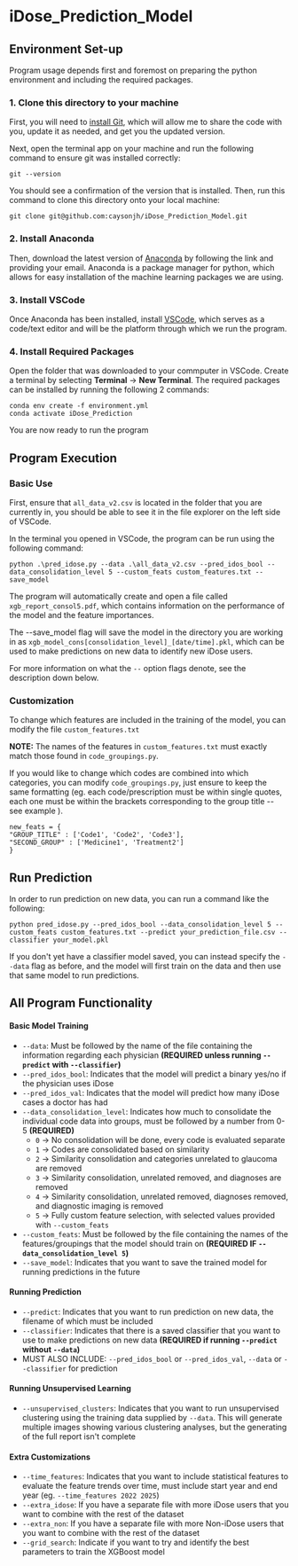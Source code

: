 # iDose_Prediction_Model

## Environment Set-up

Program usage depends first and foremost on preparing the python environment and including the required packages. 

### 1. Clone this directory to your machine

First, you will need to [install Git](https://git-scm.com/downloads/win), which will allow me to share the code with you, update it as needed, and get you the updated version.

Next, open the terminal app on your machine and run the following command to ensure git was installed correctly: 

```
git --version
```

You should see a confirmation of the version that is installed. Then, run this command to clone this directory onto your local machine: 

```
git clone git@github.com:caysonjh/iDose_Prediction_Model.git
```

### 2. Install Anaconda

Then, download the latest version of [Anaconda](https://www.anaconda.com/download) by following the link and providing your email. Anaconda is a package manager for python, which allows for easy installation of the machine learning packages we are using. 

### 3. Install VSCode

Once Anaconda has been installed, install [VSCode](https://code.visualstudio.com/download), which serves as a code/text editor and will be the platform through which we run the program. 

### 4. Install Required Packages

Open the folder that was downloaded to your commputer in VSCode. Create a terminal by selecting **Terminal** → **New Terminal**. The required packages can be installed by running the following 2 commands: 

```
conda env create -f environment.yml
conda activate iDose_Prediction
```

You are now ready to run the program

## Program Execution 

### Basic Use

First, ensure that `all_data_v2.csv` is located in the folder that you are currently in, you should be able to see it in the file explorer on the left side of VSCode. 

In the terminal you opened in VSCode, the program can be run using the following command: 

```
python .\pred_idose.py --data .\all_data_v2.csv --pred_idos_bool --data_consolidation_level 5 --custom_feats custom_features.txt --save_model
```

The program will automatically create and open a file called `xgb_report_consol5.pdf`, which contains information on the performance of the model and the feature importances. 

The --save_model flag will save the model in the directory you are working in as `xgb_model_cons[consolidation_level]_[date/time].pkl`, which can be used to make predictions on new data to identify new iDose users. 

For more information on what the `--` option flags denote, see the description down below. 

### Customization 

To change which features are included in the training of the model, you can modify the file `custom_features.txt`

**NOTE:** The names of the features in `custom_features.txt` must exactly match those found in `code_groupings.py`. 

If you would like to change which codes are combined into which categories, you can modify `code_groupings.py`, just ensure to keep the same formatting (eg. each code/prescription must be within single quotes, each one must be within the brackets corresponding to the group title -- see example ).
```
new_feats = {
"GROUP_TITLE" : ['Code1', 'Code2', 'Code3'],
"SECOND_GROUP" : ['Medicine1', 'Treatment2']
}
```

## Run Prediction

In order to run prediction on new data, you can run a command like the following: 

```
python pred_idose.py --pred_idos_bool --data_consolidation_level 5 --custom_feats custom_features.txt --predict your_prediction_file.csv --classifier your_model.pkl
```

If you don't yet have a classifier model saved, you can instead specify the `--data` flag as before, and the model will first train on the data and then use that same model to run predictions. 

## All Program Functionality 

#### Basic Model Training
- `--data`: Must be followed by the name of the file containing the information regarding each physician **(REQUIRED unless running `--predict` with `--classifier`)**
- `--pred_idos_bool`: Indicates that the model will predict a binary yes/no if the physician uses iDose
- `--pred_idos_val`: Indicates that the model will predict how many iDose cases a doctor has had
- `--data_consolidation_level`: Indicates how much to consolidate the individual code data into groups, must be followed by a number from 0-5 **(REQUIRED)**
    - `0` → No consolidation will be done, every code is evaluated separate
    - `1` → Codes are consolidated based on similarity 
    - `2` → Similarity consolidation and categories unrelated to glaucoma are removed
    - `3` → Similarity consolidation, unrelated removed, and diagnoses are removed 
    - `4` → Similarity consolidation, unrelated removed, diagnoses removed, and diagnostic imaging is removed
    - `5` → Fully custom feature selection, with selected values provided with `--custom_feats`
- `--custom_feats`: Must be followed by the file containing the names of the features/groupings that the model should train on **(REQUIRED IF `--data_consolidation_level 5`)**
- `--save_model`: Indicates that you want to save the trained model for running predictions in the future

#### Running Prediction
- `--predict`: Indicates that you want to run prediction on new data, the filename of which must be included
- `--classifier`: Indicates that there is a saved classifier that you want to use to make predictions on new data **(REQUIRED if running `--predict` without `--data`)**
- MUST ALSO INCLUDE: `--pred_idos_bool` or `--pred_idos_val`, `--data` or `--classifier` for prediction

#### Running Unsupervised Learning
- `--unsupervised_clusters`: Indicates that you want to run unsupervised clustering using the training data supplied by `--data`. This will generate multiple images showing various clustering analyses, but the generating of the full report isn't complete

#### Extra Customizations
- `--time_features`: Indicates that you want to include statistical features to evaluate the feature trends over time, must include start year and end year (eg. `--time_features 2022 2025`)
- `--extra_idose`: If you have a separate file with more iDose users that you want to combine with the rest of the dataset
- `--extra_non`: If you have a separate file with more Non-iDose users that you want to combine with the rest of the dataset
- `--grid_search`: Indicate if you want to try and identify the best parameters to train the XGBoost model